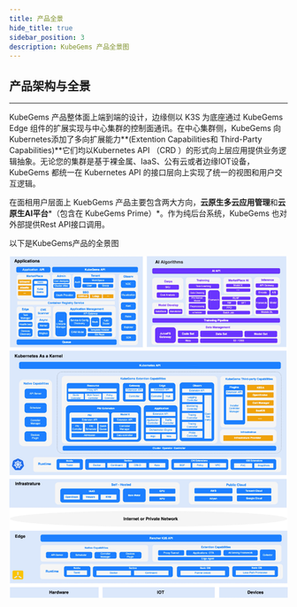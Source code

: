```yaml
---
title: 产品全景
hide_title: true
sidebar_position: 3
description: KubeGems 产品全景图
---
```


## 产品架构与全景

---

KubeGems 产品整体面上端到端的设计，边缘侧以 K3S 为底座通过 KubeGems Edge 组件的扩展实现与中心集群的控制面通讯。在中心集群侧，KubeGems 向Kubernetes添加了多向扩展能力**(Extention Capabilities和 Third-Party Capabilities)**它们均以Kubernetes API （CRD
）的形式向上层应用提供业务逻辑抽象。无论您的集群是基于裸金属、IaaS、公有云或者边缘IOT设备，KubeGems 都统一在 Kubernetes API 的接口层向上实现了统一的视图和用户交互逻辑。

在面相用户层面上 KuebGems 产品主要包含两大方向，**云原生多云应用管理**和**云原生AI平台***（包含在 KubeGems Prime）*。作为纯后台系统，KubeGems 也对外部提供Rest API接口调用。

以下是KubeGems产品的全景图

![](./assets/arch.jpg)
